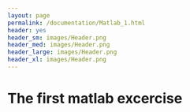 ```yaml
---
layout: page
permalink: /documentation/Matlab_1.html
header: yes
header_sm: images/Header.png
header_med: images/Header.png
header_large: images/Header.png
header_xl: images/Header.png
--- 
```

<h1>The first matlab excercise</h1>